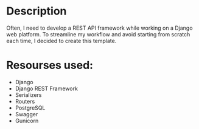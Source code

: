 # Description
Often, I need to develop a REST API framework while working on a Django web platform. To streamline my workflow and avoid starting from scratch each time, I decided to create this template.

# Resourses used:
- Django
- Django REST Framework
- Serializers
- Routers
- PostgreSQL
- Swagger
- Gunicorn
